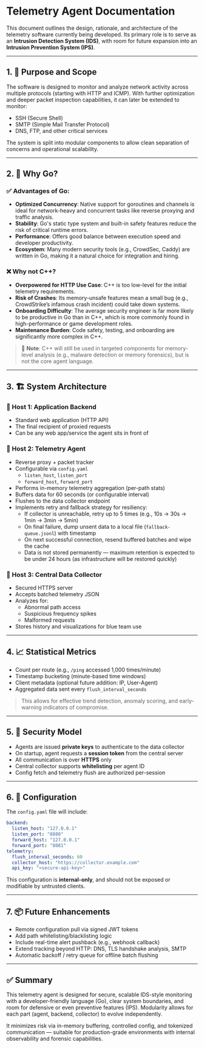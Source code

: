 # Telemetry Agent Documentation

This document outlines the design, rationale, and architecture of the telemetry software currently being developed. Its primary role is to serve as an **Intrusion Detection System (IDS)**, with room for future expansion into an **Intrusion Prevention System (IPS)**.

---

## 1. 🎯 Purpose and Scope

The software is designed to monitor and analyze network activity across multiple protocols (starting with HTTP and ICMP). With further optimization and deeper packet inspection capabilities, it can later be extended to monitor:

- SSH (Secure Shell)
- SMTP (Simple Mail Transfer Protocol)
- DNS, FTP, and other critical services

The system is split into modular components to allow clean separation of concerns and operational scalability.

---

## 2. 🚀 Why Go?

### ✅ Advantages of Go:

- **Optimized Concurrency**: Native support for goroutines and channels is ideal for network-heavy and concurrent tasks like reverse proxying and traffic analysis.
- **Stability**: Go's static type system and built-in safety features reduce the risk of critical runtime errors.
- **Performance**: Offers good balance between execution speed and developer productivity.
- **Ecosystem**: Many modern security tools (e.g., CrowdSec, Caddy) are written in Go, making it a natural choice for integration and hiring.

### ❌ Why not C++?

- **Overpowered for HTTP Use Case**: C++ is too low-level for the initial telemetry requirements.
- **Risk of Crashes**: Its memory-unsafe features mean a small bug (e.g., CrowdStrike’s infamous crash incident) could take down systems.
- **Onboarding Difficulty**: The average security engineer is far more likely to be productive in Go than in C++, which is more commonly found in high-performance or game development roles.
- **Maintenance Burden**: Code safety, testing, and onboarding are significantly more complex in C++.

> 🧠 **Note**: C++ will still be used in targeted components for memory-level analysis (e.g., malware detection or memory forensics), but is not the core agent language.

---

## 3. 🏗 System Architecture

### 🔹 Host 1: Application Backend

- Standard web application (HTTP API)
- The final recipient of proxied requests
- Can be any web app/service the agent sits in front of

### 🔹 Host 2: Telemetry Agent

- Reverse proxy + packet tracker
- Configurable via `config.yaml`
  - `listen_host`, `listen_port`
  - `forward_host`, `forward_port`
- Performs in-memory telemetry aggregation (per-path stats)
- Buffers data for 60 seconds (or configurable interval)
- Flushes to the data collector endpoint
- Implements retry and fallback strategy for resiliency:
  - If collector is unreachable, retry up to 5 times (e.g., 10s → 30s → 1min → 3min → 5min)
  - On final failure, dump unsent data to a local file (`fallback-queue.jsonl`) with timestamp
  - On next successful connection, resend buffered batches and wipe the cache
  - Data is not stored permanently — maximum retention is expected to be under 24 hours (as infrastructure will be restored quickly)

### 🔹 Host 3: Central Data Collector

- Secured HTTPS server
- Accepts batched telemetry JSON
- Analyzes for:
  - Abnormal path access
  - Suspicious frequency spikes
  - Malformed requests
- Stores history and visualizations for blue team use

---

## 4. 📈 Statistical Metrics

- Count per route (e.g., `/ping` accessed 1,000 times/minute)
- Timestamp bucketing (minute-based time windows)
- Client metadata (optional future addition: IP, User-Agent)
- Aggregated data sent every `flush_interval_seconds`

> This allows for effective trend detection, anomaly scoring, and early-warning indicators of compromise.

---

## 5. 🔐 Security Model

- Agents are issued **private keys** to authenticate to the data collector
- On startup, agent requests a **session token** from the central server
- All communication is over **HTTPS** only
- Central collector supports **whitelisting** per agent ID
- Config fetch and telemetry flush are authorized per-session

---

## 6. 🔧 Configuration

The `config.yaml` file will include:

```yaml
backend:
  listen_host: "127.0.0.1"
  listen_port: "8080"
  forward_host: "127.0.0.1"
  forward_port: "8081"
telemetry:
  flush_interval_seconds: 60
  collector_host: "https://collector.example.com"
  api_key: "<secure-api-key>"
```

This configuration is **internal-only**, and should not be exposed or modifiable by untrusted clients.

---

## 7. 📦 Future Enhancements

- Remote configuration pull via signed JWT tokens
- Add path whitelisting/blacklisting logic
- Include real-time alert pushback (e.g., webhook callback)
- Extend tracking beyond HTTP: DNS, TLS handshake analysis, SMTP
- Automatic backoff / retry queue for offline batch flushing

---

## ✅ Summary

This telemetry agent is designed for secure, scalable IDS-style monitoring with a developer-friendly language (Go), clear system boundaries, and room for defensive or even preventive features (IPS). Modularity allows for each part (agent, backend, collector) to evolve independently.

It minimizes risk via in-memory buffering, controlled config, and tokenized communication — suitable for production-grade environments with internal observability and forensic capabilities.